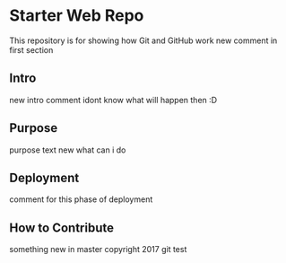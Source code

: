 # Starter Web Repo

This repository is for showing how Git and GitHub work
new comment in first section

## Intro
 new intro comment idont know what will happen then :D
## Purpose
 purpose text new what can i do

## Deployment 

comment for this phase of deployment
## How to Contribute
 something new in master 
copyright 2017 git test
